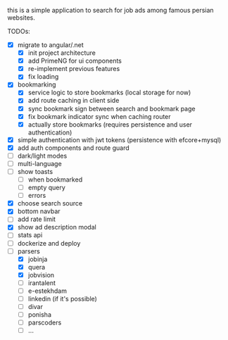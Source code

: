 
this is a simple application to search for job ads among famous persian websites.

TODOs:
- [x] migrate to angular/.net
    - [x] init project architecture
    - [x] add PrimeNG for ui components
    - [x] re-implement previous features
    - [x] fix loading
- [x] bookmarking
    - [x] service logic to store bookmarks (local storage for now)
    - [x] add route caching in client side
    - [x] sync bookmark sign between search and bookmark page
    - [x] fix bookmark indicator sync when caching router
    - [x] actually store bookmarks (requires persistence and user authentication)
- [x] simple authentication with jwt tokens (persistence with efcore+mysql)
- [x] add auth components and route guard
- [ ] dark/light modes
- [ ] multi-language
- [ ] show toasts
    - [ ] when bookmarked
    - [ ] empty query
    - [ ] errors
- [x] choose search source
- [x] bottom navbar
- [ ] add rate limit
- [x] show ad description modal
- [ ] stats api
- [ ] dockerize and deploy
- [ ] parsers
    - [x] jobinja
    - [x] quera
    - [x] jobvision
    - [ ] irantalent
    - [ ] e-estekhdam
    - [ ] linkedin (if it's possible)
    - [ ] divar
    - [ ] ponisha
    - [ ] parscoders
    - [ ] ...